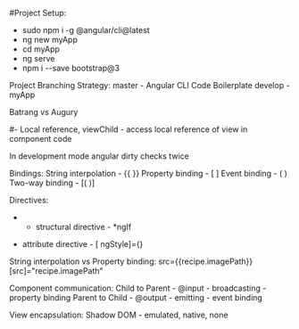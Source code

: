 #Project Setup:
  * sudo npm i -g @angular/cli@latest
  * ng new myApp
  * cd myApp
  * ng serve
  * npm i --save bootstrap@3

Project Branching Strategy:
master - Angular CLI Code Boilerplate
develop - myApp

Batrang vs Augury

#- Local reference, viewChild - access local reference of view in component code

In development mode angular dirty checks twice

Bindings:
String interpolation - {{ }}
Property binding - [ ]
Event binding - ( )
Two-way binding - [( )]

Directives:

- - structural directive - \*ngIf

* attribute directive - [ ngStyle]={}

String interpolation vs Property binding:
src={{recipe.imagePath}}
[src]="recipe.imagePath"

Component communication:
Child to Parent - @input - broadcasting - property binding
Parent to Child - @output - emitting - event binding

View encapsulation:
Shadow DOM - emulated, native, none
